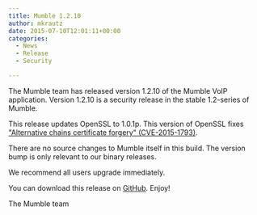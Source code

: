 ```yaml
---
title: Mumble 1.2.10
author: mkrautz
date: 2015-07-10T12:01:11+00:00
categories:
  - News
  - Release
  - Security

---
```

The Mumble team has released version 1.2.10 of the Mumble VoIP application. Version 1.2.10 is a security release in the stable 1.2-series of Mumble.<!--more-->

This release updates OpenSSL to 1.0.1p. This version of OpenSSL fixes ["Alternative chains certificate forgery" (CVE-2015-1793)][1].

There are no source changes to Mumble itself in this build. The version bump is only relevant to our binary releases.

We recommend all users upgrade immediately.

You can download this release on [GitHub][2]. Enjoy!

The Mumble team

 [1]: https://www.openssl.org/news/secadv_20150709.txt
 [2]: https://github.com/mumble-voip/mumble/releases/tag/1.2.10 "https://github.com/mumble-voip/mumble/releases/tag/1.2.10"
